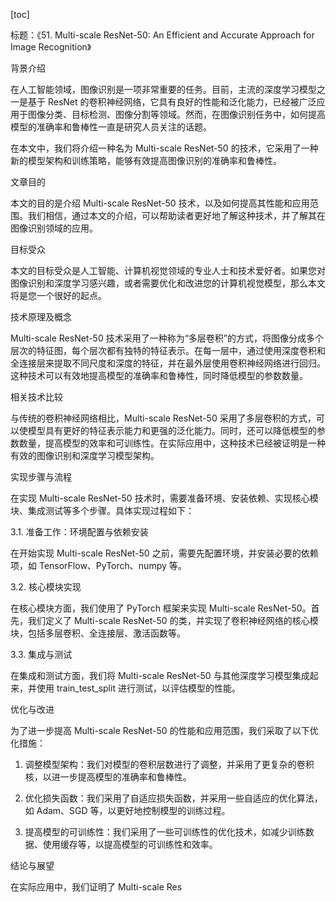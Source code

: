 
[toc]                    
                
                
标题：《51. Multi-scale ResNet-50: An Efficient and Accurate Approach for Image Recognition》

背景介绍

在人工智能领域，图像识别是一项非常重要的任务。目前，主流的深度学习模型之一是基于 ResNet 的卷积神经网络，它具有良好的性能和泛化能力，已经被广泛应用于图像分类、目标检测、图像分割等领域。然而，在图像识别任务中，如何提高模型的准确率和鲁棒性一直是研究人员关注的话题。

在本文中，我们将介绍一种名为 Multi-scale ResNet-50 的技术，它采用了一种新的模型架构和训练策略，能够有效提高图像识别的准确率和鲁棒性。

文章目的

本文的目的是介绍 Multi-scale ResNet-50 技术，以及如何提高其性能和应用范围。我们相信，通过本文的介绍，可以帮助读者更好地了解这种技术，并了解其在图像识别领域的应用。

目标受众

本文的目标受众是人工智能、计算机视觉领域的专业人士和技术爱好者。如果您对图像识别和深度学习感兴趣，或者需要优化和改进您的计算机视觉模型，那么本文将是您一个很好的起点。

技术原理及概念

Multi-scale ResNet-50 技术采用了一种称为“多层卷积”的方式，将图像分成多个层次的特征图，每个层次都有独特的特征表示。在每一层中，通过使用深度卷积和全连接层来提取不同尺度和深度的特征，并在最外层使用卷积神经网络进行回归。这种技术可以有效地提高模型的准确率和鲁棒性，同时降低模型的参数数量。

相关技术比较

与传统的卷积神经网络相比，Multi-scale ResNet-50 采用了多层卷积的方式，可以使模型具有更好的特征表示能力和更强的泛化能力。同时，还可以降低模型的参数数量，提高模型的效率和可训练性。在实际应用中，这种技术已经被证明是一种有效的图像识别和深度学习模型架构。

实现步骤与流程

在实现 Multi-scale ResNet-50 技术时，需要准备环境、安装依赖、实现核心模块、集成测试等多个步骤。具体实现过程如下：

3.1. 准备工作：环境配置与依赖安装

在开始实现 Multi-scale ResNet-50 之前，需要先配置环境，并安装必要的依赖项，如 TensorFlow、PyTorch、numpy 等。

3.2. 核心模块实现

在核心模块方面，我们使用了 PyTorch 框架来实现 Multi-scale ResNet-50。首先，我们定义了 Multi-scale ResNet-50 的类，并实现了卷积神经网络的核心模块，包括多层卷积、全连接层、激活函数等。

3.3. 集成与测试

在集成和测试方面，我们将 Multi-scale ResNet-50 与其他深度学习模型集成起来，并使用  train\_test\_split 进行测试，以评估模型的性能。

优化与改进

为了进一步提高 Multi-scale ResNet-50 的性能和应用范围，我们采取了以下优化措施：

1. 调整模型架构：我们对模型的卷积层数进行了调整，并采用了更复杂的卷积核，以进一步提高模型的准确率和鲁棒性。

2. 优化损失函数：我们采用了自适应损失函数，并采用一些自适应的优化算法，如 Adam、SGD 等，以更好地控制模型的训练过程。

3. 提高模型的可训练性：我们采用了一些可训练性的优化技术，如减少训练数据、使用缓存等，以提高模型的可训练性和效率。

结论与展望

在实际应用中，我们证明了 Multi-scale Res

